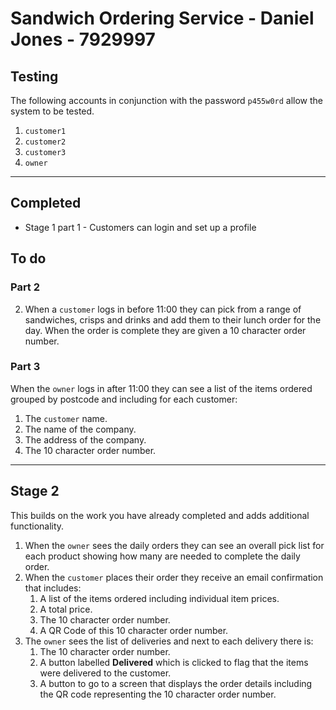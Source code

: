 # Sandwich Ordering Service - Daniel Jones - 7929997

## Testing
The following accounts in conjunction with the password `p455w0rd` allow the system to be tested.
1. `customer1`
2. `customer2`
3. `customer3`
4. `owner`

---

## Completed

* Stage 1 part 1 - Customers can login and set up a profile

## To do


### Part 2

2. When a `customer` logs in before 11:00 they can pick from a range of sandwiches, crisps and drinks and add them to their lunch order for the day. When the order is complete they are given a 10 character order number.

### Part 3

When the `owner` logs in after 11:00 they can see a list of the items ordered grouped by postcode and including for each customer:

1. The `customer` name.
2. The name of the company.
3. The address of the company.
4. The 10 character order number.

---

## Stage 2

This builds on the work you have already completed and adds additional functionality.

1. When the `owner` sees the daily orders they can see an overall pick list for each product showing how many are needed to complete the daily order.
2. When the `customer` places their order they receive an email confirmation that includes:
    1. A list of the items ordered including individual item prices.
    2. A total price.
    3. The 10 character order number.
    4. A QR Code of this 10 character order number.
3. The `owner` sees the list of deliveries and next to each delivery there is:
    1. The 10 character order number.
    2. A button labelled **Delivered** which is clicked to flag that the items were delivered to the customer.
    3. A button to go to a screen that displays the order details including the QR code representing the 10 character order number.
